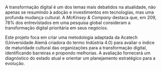 A transformação digital é um dos temas mais debatidos na atualidade, não apenas se resumindo à adoção e investimentos em tecnologias, mas uma profunda mudança cultural. A *McKinsey & Company* destaca que, em 209, 78% dos entrevistados em uma pesquisa global consideram a transformação digital prioritária em seus negócios.

Este projeto foca em criar uma metodologia adaptada da Acatech (Universidade Alemã criadora do termo Indústria 4.0) para avaliar o índice de maturidade cultural das organizações para a transformação digital, identificando barreiras e propondo melhorias. A avaliação fornecerá um diagnóstico do estado atual e orientar um planejamento estratégico para a evolução.